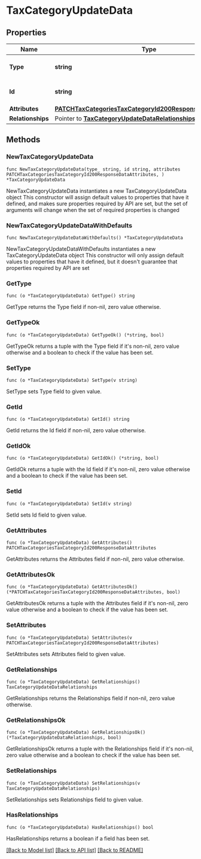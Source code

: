 # TaxCategoryUpdateData

## Properties

Name | Type | Description | Notes
------------ | ------------- | ------------- | -------------
**Type** | **string** | The resource&#39;s type | [default to "tax_categories"]
**Id** | **string** | The resource&#39;s id | 
**Attributes** | [**PATCHTaxCategoriesTaxCategoryId200ResponseDataAttributes**](PATCHTaxCategoriesTaxCategoryId200ResponseDataAttributes.md) |  | 
**Relationships** | Pointer to [**TaxCategoryUpdateDataRelationships**](TaxCategoryUpdateDataRelationships.md) |  | [optional] 

## Methods

### NewTaxCategoryUpdateData

`func NewTaxCategoryUpdateData(type_ string, id string, attributes PATCHTaxCategoriesTaxCategoryId200ResponseDataAttributes, ) *TaxCategoryUpdateData`

NewTaxCategoryUpdateData instantiates a new TaxCategoryUpdateData object
This constructor will assign default values to properties that have it defined,
and makes sure properties required by API are set, but the set of arguments
will change when the set of required properties is changed

### NewTaxCategoryUpdateDataWithDefaults

`func NewTaxCategoryUpdateDataWithDefaults() *TaxCategoryUpdateData`

NewTaxCategoryUpdateDataWithDefaults instantiates a new TaxCategoryUpdateData object
This constructor will only assign default values to properties that have it defined,
but it doesn't guarantee that properties required by API are set

### GetType

`func (o *TaxCategoryUpdateData) GetType() string`

GetType returns the Type field if non-nil, zero value otherwise.

### GetTypeOk

`func (o *TaxCategoryUpdateData) GetTypeOk() (*string, bool)`

GetTypeOk returns a tuple with the Type field if it's non-nil, zero value otherwise
and a boolean to check if the value has been set.

### SetType

`func (o *TaxCategoryUpdateData) SetType(v string)`

SetType sets Type field to given value.


### GetId

`func (o *TaxCategoryUpdateData) GetId() string`

GetId returns the Id field if non-nil, zero value otherwise.

### GetIdOk

`func (o *TaxCategoryUpdateData) GetIdOk() (*string, bool)`

GetIdOk returns a tuple with the Id field if it's non-nil, zero value otherwise
and a boolean to check if the value has been set.

### SetId

`func (o *TaxCategoryUpdateData) SetId(v string)`

SetId sets Id field to given value.


### GetAttributes

`func (o *TaxCategoryUpdateData) GetAttributes() PATCHTaxCategoriesTaxCategoryId200ResponseDataAttributes`

GetAttributes returns the Attributes field if non-nil, zero value otherwise.

### GetAttributesOk

`func (o *TaxCategoryUpdateData) GetAttributesOk() (*PATCHTaxCategoriesTaxCategoryId200ResponseDataAttributes, bool)`

GetAttributesOk returns a tuple with the Attributes field if it's non-nil, zero value otherwise
and a boolean to check if the value has been set.

### SetAttributes

`func (o *TaxCategoryUpdateData) SetAttributes(v PATCHTaxCategoriesTaxCategoryId200ResponseDataAttributes)`

SetAttributes sets Attributes field to given value.


### GetRelationships

`func (o *TaxCategoryUpdateData) GetRelationships() TaxCategoryUpdateDataRelationships`

GetRelationships returns the Relationships field if non-nil, zero value otherwise.

### GetRelationshipsOk

`func (o *TaxCategoryUpdateData) GetRelationshipsOk() (*TaxCategoryUpdateDataRelationships, bool)`

GetRelationshipsOk returns a tuple with the Relationships field if it's non-nil, zero value otherwise
and a boolean to check if the value has been set.

### SetRelationships

`func (o *TaxCategoryUpdateData) SetRelationships(v TaxCategoryUpdateDataRelationships)`

SetRelationships sets Relationships field to given value.

### HasRelationships

`func (o *TaxCategoryUpdateData) HasRelationships() bool`

HasRelationships returns a boolean if a field has been set.


[[Back to Model list]](../README.md#documentation-for-models) [[Back to API list]](../README.md#documentation-for-api-endpoints) [[Back to README]](../README.md)


